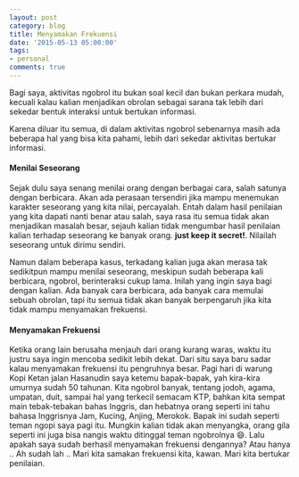 ```yaml
---
layout: post
category: blog
title: Menyamakan Frekuensi
date: '2015-05-13 05:00:00'
tags:
- personal
comments: true
---
```


Bagi saya, aktivitas ngobrol itu bukan soal kecil dan bukan perkara mudah, kecuali kalau kalian menjadikan obrolan sebagai sarana tak lebih dari sekedar bentuk interaksi untuk bertukan informasi.

Karena diluar itu semua, di dalam aktivitas ngobrol sebenarnya masih ada beberapa hal yang bisa kita pahami, lebih dari sekedar aktivitas bertukar informasi.

#### Menilai Seseorang
Sejak dulu saya senang menilai orang dengan berbagai cara, salah satunya dengan berbicara. Akan ada perasaan tersendiri jika mampu menemukan karakter seseorang yang kita nilai, percayalah. Entah dalam hasil penilaian yang kita dapati nanti benar atau salah, saya rasa itu semua tidak akan menjadikan masalah besar, sejauh kalian tidak mengumbar hasil penilaian kalian terhadap seseorang ke banyak orang.<span class="pull-right"> **just keep it secret!**. Nilailah seseorang untuk dirimu sendiri.</span>

Namun dalam beberapa kasus, terkadang kalian juga akan merasa tak sedikitpun mampu menilai seseorang, meskipun sudah beberapa kali berbicara, ngobrol, berinteraksi cukup lama. Inilah yang ingin saya bagi dengan kalian. Ada banyak cara berbicara, ada banyak cara memulai sebuah obrolan, tapi itu semua tidak akan banyak berpengaruh jika kita tidak mampu menyamakan frekuensi.

#### Menyamakan Frekuensi

Ketika orang lain berusaha menjauh dari orang kurang waras, waktu itu justru saya ingin mencoba sedikit lebih dekat. Dari situ saya baru sadar kalau menyamakan frekuensi itu pengruhnya besar. Pagi hari di warung Kopi Ketan jalan Hasanudin saya ketemu bapak-bapak, yah kira-kira umurnya sudah 50 tahunan. Kita ngobrol banyak, tentang jodoh, agama, umpatan, duit, sampai hal yang terkecil semacam KTP, bahkan kita sempat main tebak-tebakan bahas Inggris, dan hebatnya orang seperti ini tahu bahasa Inggrisnya Jam, Kucing, Anjing, Merokok.
Bapak ini sudah seperti teman ngopi saya pagi itu. Mungkin kalian tidak akan menyangka, orang gila seperti ini juga bisa nangis waktu ditinggal teman ngobrolnya :smile:. Lalu apakah saya sudah berhasil menyamakan frekuensi dengannya? Atau hanya .. Ah sudah lah .. Mari kita samakan frekuensi kita, kawan. Mari kita bertukar penilaian.
